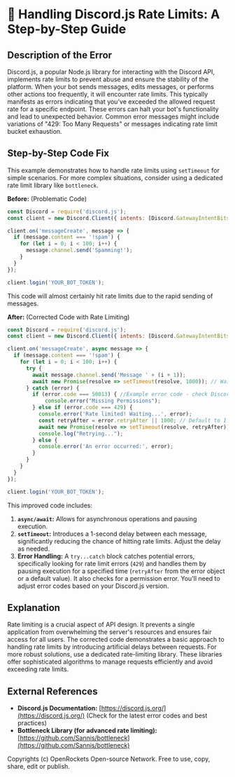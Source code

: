 # 🐞 Handling Discord.js Rate Limits: A Step-by-Step Guide


## Description of the Error

Discord.js, a popular Node.js library for interacting with the Discord API, implements rate limits to prevent abuse and ensure the stability of the platform.  When your bot sends messages, edits messages, or performs other actions too frequently, it will encounter rate limits. This typically manifests as errors indicating that you've exceeded the allowed request rate for a specific endpoint.  These errors can halt your bot's functionality and lead to unexpected behavior.  Common error messages might include variations of "429: Too Many Requests" or messages indicating rate limit bucket exhaustion.

## Step-by-Step Code Fix

This example demonstrates how to handle rate limits using `setTimeout` for simple scenarios.  For more complex situations, consider using a dedicated rate limit library like `bottleneck`.

**Before:** (Problematic Code)

```javascript
const Discord = require('discord.js');
const client = new Discord.Client({ intents: [Discord.GatewayIntentBits.Guilds, Discord.GatewayIntentBits.GuildMessages] });

client.on('messageCreate', message => {
  if (message.content === '!spam') {
    for (let i = 0; i < 100; i++) {
      message.channel.send('Spamming!');
    }
  }
});

client.login('YOUR_BOT_TOKEN');
```

This code will almost certainly hit rate limits due to the rapid sending of messages.

**After:** (Corrected Code with Rate Limiting)

```javascript
const Discord = require('discord.js');
const client = new Discord.Client({ intents: [Discord.GatewayIntentBits.Guilds, Discord.GatewayIntentBits.GuildMessages] });

client.on('messageCreate', async message => {
  if (message.content === '!spam') {
    for (let i = 0; i < 100; i++) {
      try {
        await message.channel.send('Message ' + (i + 1));
        await new Promise(resolve => setTimeout(resolve, 1000)); // Wait 1 second
      } catch (error) {
        if (error.code === 50013) { //Example error code - check Discord.js documentation for specifics.
            console.error("Missing Permissions");
        } else if (error.code === 429) {
          console.error('Rate limited! Waiting...', error);
          const retryAfter = error.retryAfter || 1000; // Default to 1 second if retryAfter is not available.
          await new Promise(resolve => setTimeout(resolve, retryAfter));
          console.log("Retrying...");
        } else {
          console.error('An error occurred:', error);
        }
      }
    }
  }
});

client.login('YOUR_BOT_TOKEN');
```

This improved code includes:

1. **`async/await`:**  Allows for asynchronous operations and pausing execution.
2. **`setTimeout`:** Introduces a 1-second delay between each message, significantly reducing the chance of hitting rate limits.  Adjust the delay as needed.
3. **Error Handling:** A `try...catch` block catches potential errors, specifically looking for rate limit errors (`429`) and handles them by pausing execution for a specified time (`retryAfter` from the error object or a default value). It also checks for a permission error.  You'll need to adjust error codes based on your Discord.js version.

## Explanation

Rate limiting is a crucial aspect of API design. It prevents a single application from overwhelming the server's resources and ensures fair access for all users.  The corrected code demonstrates a basic approach to handling rate limits by introducing artificial delays between requests. For more robust solutions, use a dedicated rate-limiting library.  These libraries offer sophisticated algorithms to manage requests efficiently and avoid exceeding rate limits.

## External References

* **Discord.js Documentation:** [https://discord.js.org/](https://discord.js.org/) (Check for the latest error codes and best practices)
* **Bottleneck Library (for advanced rate limiting):** [https://github.com/Sannis/bottleneck](https://github.com/Sannis/bottleneck)


Copyrights (c) OpenRockets Open-source Network. Free to use, copy, share, edit or publish.

